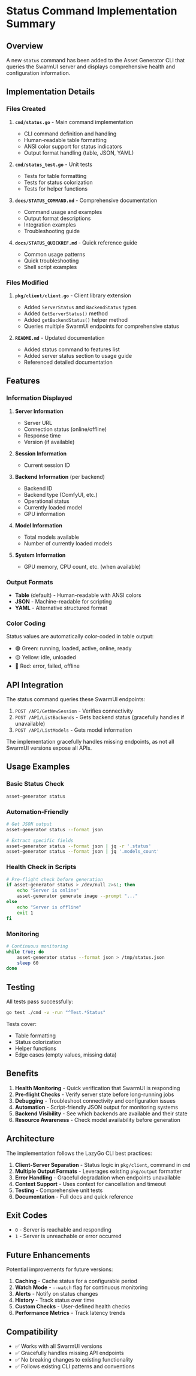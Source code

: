 # Status Command Implementation Summary

## Overview

A new `status` command has been added to the Asset Generator CLI that queries the SwarmUI server and displays comprehensive health and configuration information.

## Implementation Details

### Files Created

1. **`cmd/status.go`** - Main command implementation
   - CLI command definition and handling
   - Human-readable table formatting
   - ANSI color support for status indicators
   - Output format handling (table, JSON, YAML)

2. **`cmd/status_test.go`** - Unit tests
   - Tests for table formatting
   - Tests for status colorization
   - Tests for helper functions

3. **`docs/STATUS_COMMAND.md`** - Comprehensive documentation
   - Command usage and examples
   - Output format descriptions
   - Integration examples
   - Troubleshooting guide

4. **`docs/STATUS_QUICKREF.md`** - Quick reference guide
   - Common usage patterns
   - Quick troubleshooting
   - Shell script examples

### Files Modified

1. **`pkg/client/client.go`** - Client library extension
   - Added `ServerStatus` and `BackendStatus` types
   - Added `GetServerStatus()` method
   - Added `getBackendStatus()` helper method
   - Queries multiple SwarmUI endpoints for comprehensive status

2. **`README.md`** - Updated documentation
   - Added status command to features list
   - Added server status section to usage guide
   - Referenced detailed documentation

## Features

### Information Displayed

1. **Server Information**
   - Server URL
   - Connection status (online/offline)
   - Response time
   - Version (if available)

2. **Session Information**
   - Current session ID

3. **Backend Information** (per backend)
   - Backend ID
   - Backend type (ComfyUI, etc.)
   - Operational status
   - Currently loaded model
   - GPU information

4. **Model Information**
   - Total models available
   - Number of currently loaded models

5. **System Information**
   - GPU memory, CPU count, etc. (when available)

### Output Formats

- **Table** (default) - Human-readable with ANSI colors
- **JSON** - Machine-readable for scripting
- **YAML** - Alternative structured format

### Color Coding

Status values are automatically color-coded in table output:
- 🟢 Green: running, loaded, active, online, ready
- 🟡 Yellow: idle, unloaded  
- 🔴 Red: error, failed, offline

## API Integration

The status command queries these SwarmUI endpoints:

1. `POST /API/GetNewSession` - Verifies connectivity
2. `POST /API/ListBackends` - Gets backend status (gracefully handles if unavailable)
3. `POST /API/ListModels` - Gets model information

The implementation gracefully handles missing endpoints, as not all SwarmUI versions expose all APIs.

## Usage Examples

### Basic Status Check

```bash
asset-generator status
```

### Automation-Friendly

```bash
# Get JSON output
asset-generator status --format json

# Extract specific fields
asset-generator status --format json | jq -r '.status'
asset-generator status --format json | jq '.models_count'
```

### Health Check in Scripts

```bash
# Pre-flight check before generation
if asset-generator status > /dev/null 2>&1; then
    echo "Server is online"
    asset-generator generate image --prompt "..."
else
    echo "Server is offline"
    exit 1
fi
```

### Monitoring

```bash
# Continuous monitoring
while true; do
    asset-generator status --format json > /tmp/status.json
    sleep 60
done
```

## Testing

All tests pass successfully:

```bash
go test ./cmd -v -run "^Test.*Status"
```

Tests cover:
- Table formatting
- Status colorization
- Helper functions
- Edge cases (empty values, missing data)

## Benefits

1. **Health Monitoring** - Quick verification that SwarmUI is responding
2. **Pre-flight Checks** - Verify server state before long-running jobs
3. **Debugging** - Troubleshoot connectivity and configuration issues
4. **Automation** - Script-friendly JSON output for monitoring systems
5. **Backend Visibility** - See which backends are available and their state
6. **Resource Awareness** - Check model availability before generation

## Architecture

The implementation follows the LazyGo CLI best practices:

1. **Client-Server Separation** - Status logic in `pkg/client`, command in `cmd`
2. **Multiple Output Formats** - Leverages existing `pkg/output` formatter
3. **Error Handling** - Graceful degradation when endpoints unavailable
4. **Context Support** - Uses context for cancellation and timeout
5. **Testing** - Comprehensive unit tests
6. **Documentation** - Full docs and quick reference

## Exit Codes

- `0` - Server is reachable and responding
- `1` - Server is unreachable or error occurred

## Future Enhancements

Potential improvements for future versions:

1. **Caching** - Cache status for a configurable period
2. **Watch Mode** - `--watch` flag for continuous monitoring
3. **Alerts** - Notify on status changes
4. **History** - Track status over time
5. **Custom Checks** - User-defined health checks
6. **Performance Metrics** - Track latency trends

## Compatibility

- ✅ Works with all SwarmUI versions
- ✅ Gracefully handles missing API endpoints
- ✅ No breaking changes to existing functionality
- ✅ Follows existing CLI patterns and conventions
